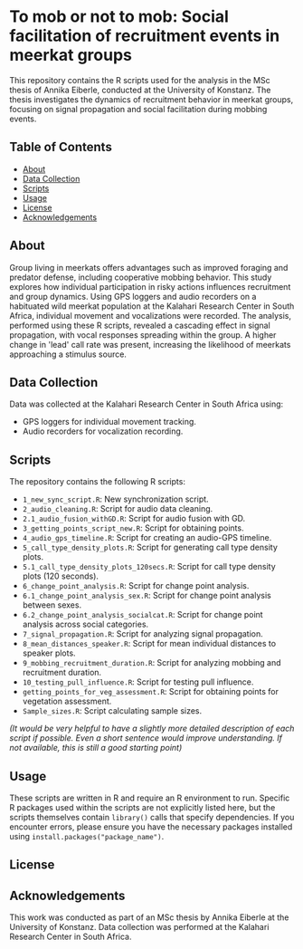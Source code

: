 # To mob or not to mob: Social facilitation of recruitment events in meerkat groups

This repository contains the R scripts used for the analysis in the MSc thesis of Annika Eiberle, conducted at the University of Konstanz. The thesis investigates the dynamics of recruitment behavior in meerkat groups, focusing on signal propagation and social facilitation during mobbing events.

## Table of Contents

- [About](#about)
- [Data Collection](#data-collection)
- [Scripts](#scripts)
- [Usage](#usage)
- [License](#license)
- [Acknowledgements](#acknowledgements)

## About

Group living in meerkats offers advantages such as improved foraging and predator defense, including cooperative mobbing behavior. This study explores how individual participation in risky actions influences recruitment and group dynamics. Using GPS loggers and audio recorders on a habituated wild meerkat population at the Kalahari Research Center in South Africa, individual movement and vocalizations were recorded. The analysis, performed using these R scripts, revealed a cascading effect in signal propagation, with vocal responses spreading within the group. A higher change in 'lead' call rate was present, increasing the likelihood of meerkats approaching a stimulus source.

## Data Collection

Data was collected at the Kalahari Research Center in South Africa using:

*   GPS loggers for individual movement tracking.
*   Audio recorders for vocalization recording.

## Scripts

The repository contains the following R scripts:

*   `1_new_sync_script.R`: New synchronization script.
*   `2_audio_cleaning.R`: Script for audio data cleaning.
*   `2.1_audio_fusion_withGD.R`: Script for audio fusion with GD.
*   `3_getting_points_script_new.R`: Script for obtaining points.
*   `4_audio_gps_timeline.R`: Script for creating an audio-GPS timeline.
*   `5_call_type_density_plots.R`: Script for generating call type density plots.
*   `5.1_call_type_density_plots_120secs.R`: Script for call type density plots (120 seconds).
*   `6_change_point_analysis.R`: Script for change point analysis.
*   `6.1_change_point_analysis_sex.R`: Script for change point analysis between sexes.
*   `6.2_change_point_analysis_socialcat.R`: Script for change point analysis across social categories.
*   `7_signal_propagation.R`: Script for analyzing signal propagation.
*   `8_mean_distances_speaker.R`: Script for mean individual distances to speaker plots.
*   `9_mobbing_recruitment_duration.R`: Script for analyzing mobbing and recruitment duration.
*   `10_testing_pull_influence.R`: Script for testing pull influence.
*   `getting_points_for_veg_assessment.R`: Script for obtaining points for vegetation assessment.
*   `Sample_sizes.R`: Script calculating sample sizes.

*(It would be very helpful to have a slightly more detailed description of each script if possible. Even a short sentence would improve understanding. If not available, this is still a good starting point)*

## Usage

These scripts are written in R and require an R environment to run. Specific R packages used within the scripts are not explicitly listed here, but the scripts themselves contain `library()` calls that specify dependencies. If you encounter errors, please ensure you have the necessary packages installed using `install.packages("package_name")`.

## License

## Acknowledgements

This work was conducted as part of an MSc thesis by Annika Eiberle at the University of Konstanz. Data collection was performed at the Kalahari Research Center in South Africa.
